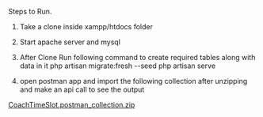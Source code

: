 Steps to Run.
1. Take a clone inside xampp/htdocs folder
2. Start apache server and mysql
2. After Clone Run following command to create required tables along with data in it
  php artisan migrate:fresh --seed
  php artisan serve 

3. open postman app  and import the following collection after unzipping and make an api call to see the output

[CoachTimeSlot.postman_collection.zip](https://github.com/mpratik95/Coaches/files/9608018/CoachTimeSlot.postman_collection.zip)
